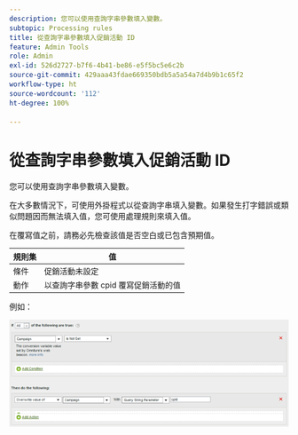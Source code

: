 ```yaml
---
description: 您可以使用查詢字串參數填入變數。
subtopic: Processing rules
title: 從查詢字串參數填入促銷活動 ID
feature: Admin Tools
role: Admin
exl-id: 526d2727-b7f6-4b41-be86-e5f5bc5e6c2b
source-git-commit: 429aaa43fdae669350bdb5a5a54a7d4b9b1c65f2
workflow-type: ht
source-wordcount: '112'
ht-degree: 100%

---
```


# 從查詢字串參數填入促銷活動 ID

您可以使用查詢字串參數填入變數。

在大多數情況下，可使用外掛程式以從查詢字串填入變數。如果發生打字錯誤或類似問題因而無法填入值，您可使用處理規則來填入值。

在覆寫值之前，請務必先檢查該值是否空白或已包含預期值。

| 規則集 | 值 |
|---|---|
| 條件 | 促銷活動未設定 |
| 動作 | 以查詢字串參數 cpid 覆寫促銷活動的值 |

例如：

![](assets/set-campaign-conditionally.png)

